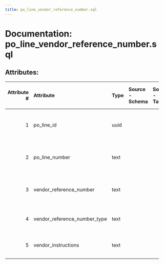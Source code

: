 ```yaml
---
title: po_line_vendor_reference_number.sql
---
```

# Documentation: po_line_vendor_reference_number.sql

## Attributes:

|   Attribute # | Attribute                    | Type   | Source - Schema   | Source - Table   | Source - Attribute   | Source - Type   | Source - Multiple values   | Aggregation   | Description                                      | Notes   |
|--------------:|:-----------------------------|:-------|:------------------|:-----------------|:---------------------|:----------------|:---------------------------|:--------------|:-------------------------------------------------|:--------|
|             1 | po_line_id                   | uuid   |                   |                  |                      |                 |                            |               | UUID identifying this purchase order line        |         |
|             2 | po_line_number               | text   |                   |                  |                      |                 |                            |               | A human readable number assigned to this PO line |         |
|             3 | vendor_reference_number      | text   |                   |                  |                      |                 |                            |               | A reference number for this purchase order line  |         |
|             4 | vendor_reference_number_type | text   |                   |                  |                      |                 |                            |               | The reference number type                        |         |
|             5 | vendor_instructions          | text   |                   |                  |                      |                 |                            |               | Special instructions for the vendor              |         |
